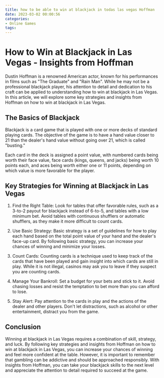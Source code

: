 ```yaml
---
title: how to be able to win at blackjack in todas las vegas Hoffman
date: 2023-03-02 00:00:56
categories:
- Online Games
tags:
---
```

# How to Win at Blackjack in Las Vegas - Insights from Hoffman

Dustin Hoffman is a renowned American actor, known for his performances in films such as "The Graduate" and "Rain Man". While he may not be a professional blackjack player, his attention to detail and dedication to his craft can be applied to understanding how to win at blackjack in Las Vegas. In this article, we will explore some key strategies and insights from Hoffman on how to win at blackjack in Las Vegas.

## The Basics of Blackjack

Blackjack is a card game that is played with one or more decks of standard playing cards. The objective of the game is to have a hand value closer to 21 than the dealer's hand value without going over 21, which is called "busting."

Each card in the deck is assigned a point value, with numbered cards being worth their face value, face cards (kings, queens, and jacks) being worth 10 points each, and aces being worth either one or 11 points, depending on which value is more favorable for the player.

## Key Strategies for Winning at Blackjack in Las Vegas

1. Find the Right Table: Look for tables that offer favorable rules, such as a 3-to-2 payout for blackjack instead of 6-to-5, and tables with a low minimum bet. Avoid tables with continuous shufflers or automatic shufflers, as they make it more difficult to count cards.

2. Use Basic Strategy: Basic strategy is a set of guidelines for how to play each hand based on the total point value of your hand and the dealer's face-up card. By following basic strategy, you can increase your chances of winning and minimize your losses.

3. Count Cards: Counting cards is a technique used to keep track of the cards that have been played and gain insight into which cards are still in play. While it is not illegal, casinos may ask you to leave if they suspect you are counting cards.

4. Manage Your Bankroll: Set a budget for your bets and stick to it. Avoid chasing losses and resist the temptation to bet more than you can afford to lose.

5. Stay Alert: Pay attention to the cards in play and the actions of the dealer and other players. Don't let distractions, such as alcohol or other entertainment, distract you from the game.

## Conclusion

Winning at blackjack in Las Vegas requires a combination of skill, strategy, and luck. By following key strategies and insights from Hoffman on how to win at blackjack in Las Vegas, you can increase your chances of winning and feel more confident at the table. However, it is important to remember that gambling can be addictive and should be approached responsibly. With insights from Hoffman, you can take your blackjack skills to the next level and appreciate the attention to detail required to succeed at the game.